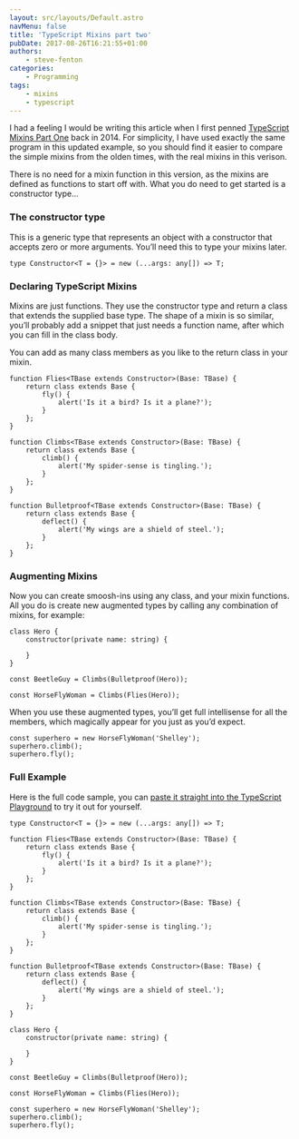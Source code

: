 ```yaml
---
layout: src/layouts/Default.astro
navMenu: false
title: 'TypeScript Mixins part two'
pubDate: 2017-08-26T16:21:55+01:00
authors:
    - steve-fenton
categories:
    - Programming
tags:
    - mixins
    - typescript
---
```


I had a feeling I would be writing this article when I first penned [TypeScript Mixins Part One](/2014/02/typescript-mixins-part-one/) back in 2014. For simplicity, I have used exactly the same program in this updated example, so you should find it easier to compare the simple mixins from the olden times, with the real mixins in this verison.

There is no need for a mixin function in this version, as the mixins are defined as functions to start off with. What you do need to get started is a constructor type…

### The constructor type

This is a generic type that represents an object with a constructor that accepts zero or more arguments. You’ll need this to type your mixins later.

```
type Constructor<T = {}> = new (...args: any[]) => T;
```
### Declaring TypeScript Mixins

Mixins are just functions. They use the constructor type and return a class that extends the supplied base type. The shape of a mixin is so similar, you’ll probably add a snippet that just needs a function name, after which you can fill in the class body.

You can add as many class members as you like to the return class in your mixin.

```
function Flies<TBase extends Constructor>(Base: TBase) {
    return class extends Base {
        fly() {
            alert('Is it a bird? Is it a plane?');
        }
    };
}

function Climbs<TBase extends Constructor>(Base: TBase) {
    return class extends Base {
        climb() {
            alert('My spider-sense is tingling.');
        }
    };
}

function Bulletproof<TBase extends Constructor>(Base: TBase) {
    return class extends Base {
        deflect() {
            alert('My wings are a shield of steel.');
        }
    };
}
```
### Augmenting Mixins

Now you can create smoosh-ins using any class, and your mixin functions. All you do is create new augmented types by calling any combination of mixins, for example:

```
class Hero {
    constructor(private name: string) {

    }
}

const BeetleGuy = Climbs(Bulletproof(Hero));

const HorseFlyWoman = Climbs(Flies(Hero));
```
When you use these augmented types, you’ll get full intellisense for all the members, which magically appear for you just as you’d expect.

```
const superhero = new HorseFlyWoman('Shelley');
superhero.climb();
superhero.fly();
```
### Full Example

Here is the full code sample, you can [paste it straight into the TypeScript Playground](https://goo.gl/kEDtv1) to try it out for yourself.

```
type Constructor<T = {}> = new (...args: any[]) => T;

function Flies<TBase extends Constructor>(Base: TBase) {
    return class extends Base {
        fly() {
            alert('Is it a bird? Is it a plane?');
        }
    };
}

function Climbs<TBase extends Constructor>(Base: TBase) {
    return class extends Base {
        climb() {
            alert('My spider-sense is tingling.');
        }
    };
}

function Bulletproof<TBase extends Constructor>(Base: TBase) {
    return class extends Base {
        deflect() {
            alert('My wings are a shield of steel.');
        }
    };
}

class Hero {
    constructor(private name: string) {

    }
}

const BeetleGuy = Climbs(Bulletproof(Hero));

const HorseFlyWoman = Climbs(Flies(Hero));

const superhero = new HorseFlyWoman('Shelley');
superhero.climb();
superhero.fly();
```